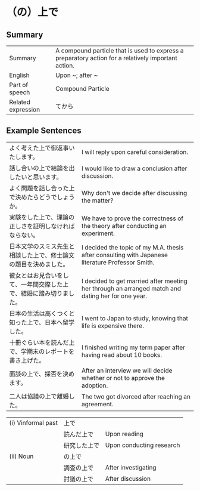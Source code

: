 # （の）上で

## Summary

<table><tr>   <td>Summary</td>   <td>A compound particle that is used to express a preparatory action for a relatively important action.</td></tr><tr>   <td>English</td>   <td>Upon ~; after ~</td></tr><tr>   <td>Part of speech</td>   <td>Compound Particle</td></tr><tr>   <td>Related expression</td>   <td>てから</td></tr></table>

## Example Sentences

<table><tr>   <td>よく考えた上で御返事いたします。</td>   <td>I will reply upon careful consideration.</td></tr><tr>   <td>話し合いの上で結論を出したいと思います。</td>   <td>I would like to draw a conclusion after discussion.</td></tr><tr>   <td>よく問題を話し合った上で決めたらどうでしょうか。</td>   <td>Why don't we decide after discussing the matter?</td></tr><tr>   <td>実験をした上で、理論の正しさを証明しなければならない。</td>   <td>We have to prove the correctness of the theory after conducting an experiment.</td></tr><tr>   <td>日本文学のスミス先生と相談した上で、修士論文の題目を決めました。</td>   <td>I decided the topic of my M.A. thesis after consulting with Japanese literature Professor Smith.</td></tr><tr>   <td>彼女とはお見合いをして、一年間交際した上で、結婚に踏み切りました。</td>   <td>I decided to get married after meeting her through an arranged match and dating her for one year.</td></tr><tr>   <td>日本の生活は高くつくと知った上で、日本へ留学した。</td>   <td>I went to Japan to study, knowing that life is expensive there.</td></tr><tr>   <td>十冊ぐらい本を読んだ上で、学期末のレポートを書き上げた。</td>   <td>I finished writing my term paper after having read about 10 books.</td></tr><tr>   <td>面談の上で、採否を決めます。</td>   <td>After an interview we will decide whether or not to approve the adoption.</td></tr><tr>   <td>二人は協議の上で離婚した。</td>   <td>The two got divorced after reaching an agreement.</td></tr></table>

<table class="table"><tbody><tr class="tr head"><td class="td"><span class="numbers">(i)</span> <span class="bold">Vinformal past</span></td><td class="td"><span class="concept">上で</span></td><td class="td"></td></tr><tr class="tr"><td class="td"></td><td class="td"><span>読んだ</span><span class="concept">上で</span></td><td class="td"><span>Upon reading</span></td></tr><tr class="tr"><td class="td"></td><td class="td"><span>研究した</span><span class="concept">上で</span></td><td class="td"><span>Upon conducting research</span></td></tr><tr class="tr head"><td class="td"><span class="numbers">(ii)</span> <span class="bold">Noun</span></td><td class="td"><span class="concept">の上で</span></td><td class="td"></td></tr><tr class="tr"><td class="td"></td><td class="td"><span>調査</span><span class="concept">の上で</span></td><td class="td"><span>After investigating</span></td></tr><tr class="tr"><td class="td"></td><td class="td"><span>討議</span><span class="concept">の上で</span></td><td class="td"><span>After discussion</span></td></tr></tbody></table>

